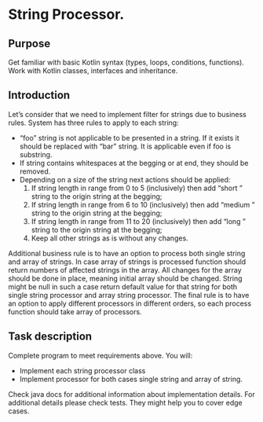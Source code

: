 # String Processor.

## Purpose
Get familiar with basic Kotlin syntax (types, loops, conditions, functions). Work with Kotlin classes, interfaces and inheritance.

## Introduction
Let’s consider that we need to implement filter for strings due to business rules. System has three rules to apply to each string:
* “foo” string is not applicable to be presented in a string. If it exists it should be replaced with “bar” string. It is applicable even if foo is substring.
* If string contains whitespaces at the begging or at end, they should be removed.
* Depending on a size of the string next actions should be applied:
    1.	If string length in range from 0 to 5 (inclusively) then add “short ” string to the origin string at the begging;
    2.	If string length in range from 6 to 10 (inclusively) then add “medium ” string to the origin string at the begging;
    3.	If string length in range from 11 to 20 (inclusively) then add “long ” string to the origin string at the begging;
    4.	Keep all other strings as is without any changes.

Additional business rule is to have an option to process both single string and array of strings. 
In case array of strings is processed function should return numbers of affected strings in the array.
All changes for the array should be done in place, meaning initial array should be changed.
String might be null in such a case return default value for that string for both single string processor and array string processor.
The final rule is to have an option to apply different processors in different orders, so each process function should take array of processors.

## Task description
Complete program to meet requirements above. You will:
* Implement each string processor class
* Implement processor for both cases single string and array of string.

Check java docs for additional information about implementation details.
For additional details please check tests. They might help you to cover edge cases.

